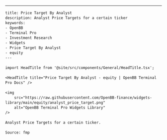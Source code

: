 ---
    title: Price Target By Analyst
    description: Analyst Price Targets for a certain ticker
    keywords:
    - OpenBB
    - Terminal Pro
    - Investment Research
    - Widgets
    - Price Target By Analyst
    - equity
    ---

    import HeadTitle from '@site/src/components/General/HeadTitle.tsx';

    <HeadTitle title="Price Target By Analyst - equity | OpenBB Terminal Pro Docs" />

    <img
        src="https://raw.githubusercontent.com/OpenBB-finance/widgets-library/main/equity/analyst_price_target.png"
        alt="OpenBB Terminal Pro Widgets Library"
    />

    Analyst Price Targets for a certain ticker.

    Source: fmp
    
